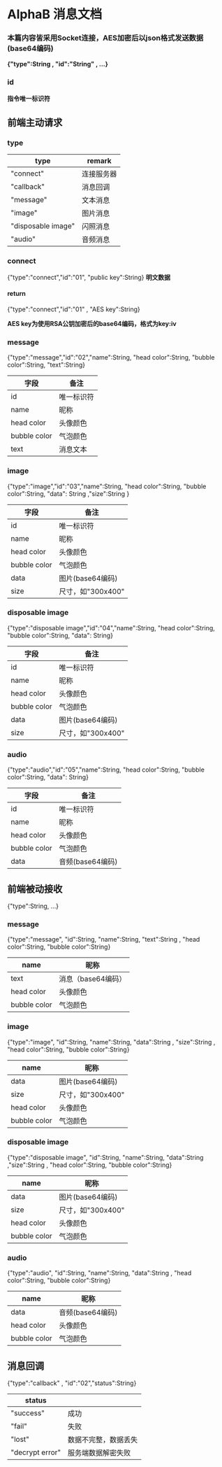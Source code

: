 # AlphaB 消息文档
### 本篇内容皆采用Socket连接，AES加密后以json格式发送数据(base64编码)

**{"type":String , "id":"String" , ...}**

### id

**指令唯一标识符**

## 前端主动请求

### type

| type               | remark     |
| ------------------ | ---------- |
| "connect"          | 连接服务器 |
| "callback"         | 消息回调   |
| "message"          | 文本消息   |
| "image"            | 图片消息   |
| "disposable image" | 闪照消息   |
| "audio"            | 音频消息   |

### connect

{"type":"connect","id":"01", "public key":String} **明文数据**

#### return

{"type":"connect","id":"01" , "AES key":String}

**AES key为使用RSA公钥加密后的base64编码，格式为key:iv**

### message

{"type":"message","id":"02","name":String,  "head color":String, "bubble color":String, "text":String}

| 字段         | 备注       |
| ------------ | ---------- |
| id           | 唯一标识符 |
| name         | 昵称       |
| head color   | 头像颜色   |
| bubble color | 气泡颜色   |
| text         | 消息文本   |

### image

{"type":"image","id":"03","name":String,  "head color":String, "bubble color":String, "data": String ,"size":String }

| 字段       | 备注       |
| ---------- | ---------- |
| id         | 唯一标识符 |
| name       | 昵称       |
| head color | 头像颜色   |
| bubble color | 气泡颜色   |
| data       | 图片(base64编码) |
| size | 尺寸，如"300x400" |

### disposable image

{"type":"disposable image","id":"04","name":String,  "head color":String, "bubble color":String, "data": String}

| 字段       | 备注       |
| ---------- | ---------- |
| id         | 唯一标识符 |
| name       | 昵称       |
| head color | 头像颜色   |
| bubble color | 气泡颜色   |
| data       | 图片(base64编码) |
| size | 尺寸，如"300x400" |

### audio

{"type":"audio","id":"05","name":String,  "head color":String, "bubble color":String, "data": String}

| 字段       | 备注       |
| ---------- | ---------- |
| id         | 唯一标识符 |
| name       | 昵称       |
| head color | 头像颜色   |
| bubble color | 气泡颜色   |
| data       | 音频(base64编码) |

## 前端被动接收

{"type":String, ...}

### message

{"type":"message", "id":String, "name":String, "text":String , "head color":String, "bubble color":String}

| name         | 昵称               |
| ------------ | ------------------ |
| text         | 消息（base64编码） |
| head color   | 头像颜色           |
| bubble color | 气泡颜色           |

### image

{"type":"image", "id":String, "name":String, "data":String , "size":String , "head color":String, "bubble color":String}

| name         | 昵称              |
| ------------ | ----------------- |
| data         | 图片(base64编码)  |
| size         | 尺寸，如"300x400" |
| head color   | 头像颜色          |
| bubble color | 气泡颜色          |

### disposable image

{"type":"disposable image", "id":String, "name":String, "data":String ,"size":String , "head color":String, "bubble color":String}

| name         | 昵称              |
| ------------ | ----------------- |
| data         | 图片(base64编码)  |
| size         | 尺寸，如"300x400" |
| head color   | 头像颜色          |
| bubble color | 气泡颜色          |

### audio

{"type":"audio", "id":String, "name":String, "data":String , "head color":String, "bubble color":String}

| name         | 昵称             |
| ------------ | ---------------- |
| data         | 音频(base64编码) |
| head color   | 头像颜色         |
| bubble color | 气泡颜色         |

## 消息回调

{"type":"callback" , "id":"02","status":String}

| status          |                      |
| --------------- | -------------------- |
| "success"       | 成功                 |
| "fail"          | 失败                 |
| "lost"          | 数据不完整，数据丢失 |
| "decrypt error" | 服务端数据解密失败   |
